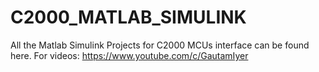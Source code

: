 # C2000_MATLAB_SIMULINK
All the Matlab Simulink Projects for C2000 MCUs interface can be found here. For videos: https://www.youtube.com/c/GautamIyer
